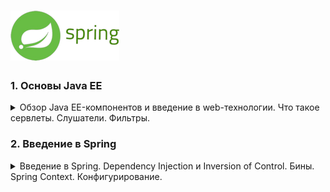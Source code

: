 # ![Spring logo](https://github.com/InsaneDan/InsaneDan/blob/main/spring.png)

### 1. Основы Java EE
<details>
<summary>Обзор Java EE-компонентов и введение в web-технологии. Что такое сервлеты. Слушатели. Фильтры.</summary>
  
1. Установить сервер приложений TomCat или Wildfly (либо любой другой по выбору);
2. Создать и запустить новый проект по инструкции из данной методички.
3. Создайте класс Product с полями (id, title, cost).
4. Реализуйте сервлет выводящий на страницу список из 10 продуктов (создаете продукты в момент обработки запроса).

Сервер приложений: WildFly-23.0.0.Final
Реализация: HttpServlet + JSP (± подобие JPA, т.к. нет подключения к БД)
Для запуска: Run Maven goal: clean install wildfly:deploy

Комментарии:
- Дескриптор развертывания. Файл web.xml содержит только служебную информацию, маппинг не прописан (используются аннотации @WebServlet(urlPatterns = "..."))
- Вывод списка продуктов: сервлет наследуется от HttpServlet, представление (persistence) - вынесено в отдельные классы (продукт и репозиторий). Для задания испольуются методы только для сохранения и получения списка продуктов из репозитория.
- Список продуктов для репозитория создается при инициализации сервлета (срабатывает ServletContextListener).
- Вывод страницы на сервере приложений с помощью JSP. При формировании страницы импортируется <head> и <navbar> из отдельных jsp-файлов. Страницы созданы с использованием css Bootstrap v4.3.
- SimpleHttpServlet - формирует html-текст для отображения страницы (HttpServletResponse) "вручную", страница содержит основные методы класса.
</details>

### 2. Введение в Spring
<details>
<summary>Введение в Spring. Dependency Injection и Inversion of Control. Бины. Spring Context. Конфигурирование.</summary>
  
1. Есть класс Product (id, название, цена). Товары хранятся в бине ProductRepository, в виде List<Product>, при старте в него нужно добавить 5 любых товаров.
2. ProductRepository позволяет получить весь список или один товар по id. Создаем бин Cart, в который можно добавлять и удалять товары по id.
3. Написать консольное приложение, позволяющее управлять корзиной.
4. При каждом запросе корзины из контекста, должна создаваться новая корзина.

Комментарии:
- компонент ProductRepository - является singletone; Cart - @Scope("prototype");
- наполнение productRepository товарами после создания бина (@PostConstruct);
- корзина в виде Map: ключ - продукты, значение - количество продукта в корзине;
- в CartServiceImpl использована аннотация @Autowired для метода setProductRepository. По большому счету внедрение продуктового репозитория в корзину не требуется - экспериментировал с @Autowired.
- для запуска - DemoApp.
</details>
